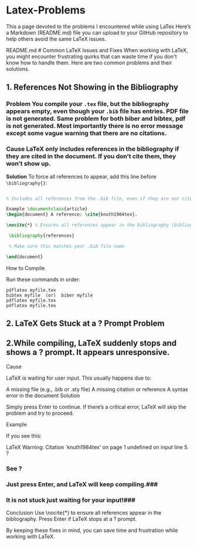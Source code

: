 # Latex-Problems
This a page devoted to the problems I encountered while using LaTex
Here’s a Markdown (README.md) file you can upload to your GitHub repository to help others avoid the same LaTeX issues.

README.md # Common LaTeX Issues and Fixes When working with LaTeX, you might encounter frustrating quirks that can waste time if you don't know how to handle them. Here are two common problems and their solutions. 



## **1. References Not Showing in the Bibliography** 

### **Problem You compile your `.tex` file, but the bibliography appears empty, even though your `.bib` file has entries. PDF file is not generated. Same problem for both biber and bibtex, pdf is not generated. Most importantly there is no error message except some vague warning that there are no citations.** ###


### **Cause** LaTeX only includes references in the bibliography **if they are cited** in the document. If you don’t cite them, they won’t show up. ### 


**Solution** To force all references to appear, add this line before `\bibliography{}`: 

```latex \nocite{*}

% Includes all references from the .bib file, even if they are not cited

Example \documentclass{article}
\begin{document} A reference: \cite{knuth1984tex}.

\nocite{*} % Ensures all references appear in the bibliography \bibliographystyle{plain}

 \bibliography{references}

 % Make sure this matches your .bib file name

\end{document}

```
How to Compile 

Run these commands in order:
```
pdflatex myfile.tex 
bibtex myfile  (or)  biber myfile
pdflatex myfile.tex 
pdflatex myfile.tex 
```

## 2. LaTeX Gets Stuck at a ? Prompt Problem ##

## **2.While compiling, LaTeX suddenly stops and shows a ? prompt. It appears unresponsive.** ##

Cause 

LaTeX is waiting for user input. This usually happens due to:

A missing file (e.g., .bib or .sty file) A missing citation or reference A syntax error in the document Solution 

Simply press Enter to continue. If there’s a critical error, LaTeX will skip the problem and try to proceed.

Example 

If you see this:

LaTeX Warning: Citation `knuth1984tex' on page 1 undefined on input line 5. ? 
### See ? ###

### Just press Enter, and LaTeX will keep compiling.###
### It is not stuck just waiting for your input!###
Conclusion Use \nocite{*} to ensure all references appear in the bibliography. Press Enter if LaTeX stops at a ? prompt. 

By keeping these fixes in mind, you can save time and frustration while working with LaTeX.
